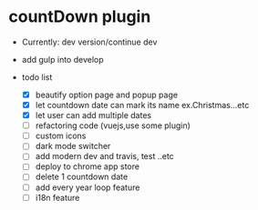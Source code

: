 # countDown plugin

- Currently: dev version/continue dev

- add gulp into develop

- todo list
  - [x] beautify option page and popup page
  - [x] let countdown date can mark its name ex.Christmas...etc
  - [x] let user can add multiple dates
  - [ ] refactoring code (vuejs,use some plugin)
  - [ ] custom icons
  - [ ] dark mode switcher
  - [ ] add modern dev and travis, test ..etc
  - [ ] deploy to chrome app store
  - [ ] delete 1 countdown date
  - [ ] add every year loop feature
  - [ ] i18n feature
